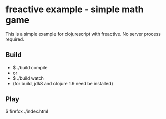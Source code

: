 # freactive example - simple math game
This is a simple example for clojurescript with freactive. No server process required.

## Build
* $ ./build compile
* or
* $ ./build watch
* (for build, jdk8 and clojure 1.9 need be installed)

## Play
$ firefox ./index.html
